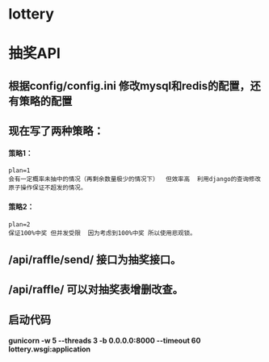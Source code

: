 # lottery
# 抽奖API

## 根据config/config.ini 修改mysql和redis的配置，还有策略的配置
## 现在写了两种策略：
  #### 策略1：
    plan=1
    会有一定概率未抽中的情况（再剩余数量极少的情况下）  但效率高  利用django的查询修改原子操作保证不超发的情况。
  #### 策略2：
    plan=2
    保证100%中奖 但并发受限  因为考虑到100%中奖 所以使用悲观锁。
    
    
## /api/raffle/send/  接口为抽奖接口。

## /api/raffle/ 可以对抽奖表增删改查。

## 启动代码
  #### gunicorn -w 5 --threads 3 -b 0.0.0.0:8000 --timeout 60 lottery.wsgi:application